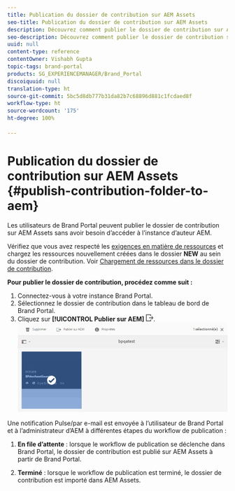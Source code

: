 ```yaml
---
title: Publication du dossier de contribution sur AEM Assets
seo-title: Publication du dossier de contribution sur AEM Assets
description: Découvrez comment publier le dossier de contribution sur AEM Assets dans Brand Portal.
seo-description: Découvrez comment publier le dossier de contribution sur AEM Assets dans Brand Portal.
uuid: null
content-type: reference
contentOwner: Vishabh Gupta
topic-tags: brand-portal
products: SG_EXPERIENCEMANAGER/Brand_Portal
discoiquuid: null
translation-type: ht
source-git-commit: 5bc5d8db777b31da82b7c68896d881c1fcdaed8f
workflow-type: ht
source-wordcount: '175'
ht-degree: 100%

---
```



# Publication du dossier de contribution sur AEM Assets {#publish-contribution-folder-to-aem}

Les utilisateurs de Brand Portal peuvent publier le dossier de contribution sur AEM Assets sans avoir besoin d’accéder à l’instance d’auteur AEM.

Vérifiez que vous avez respecté les [exigences en matière de ressources](brand-portal-download-asset-requirements.md) et chargez les ressources nouvellement créées dans le dossier **NEW** au sein du dossier de contribution. Voir [Chargement de ressources dans le dossier de contribution](brand-portal-upload-assets-to-contribution-folder.md).

**Pour publier le dossier de contribution, procédez comme suit :**

1. Connectez-vous à votre instance Brand Portal.
1. Sélectionnez le dossier de contribution dans le tableau de bord de Brand Portal.
1. Cliquez sur **[!UICONTROL Publier sur AEM]** ![](assets/export.png).
   ![](assets/publish-contribution-folder-to-aem.png)

Une notification Pulse/par e-mail est envoyée à l’utilisateur de Brand Portal et à l’administrateur d’AEM à différentes étapes du workflow de publication :
1. **En file d’attente** : lorsque le workflow de publication se déclenche dans Brand Portal, le dossier de contribution est publié sur AEM Assets à partir de Brand Portal.

1. **Terminé** : lorsque le workflow de publication est terminé, le dossier de contribution est importé dans AEM Assets.


